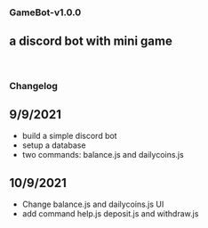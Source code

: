 ### GameBot-v1.0.0
## a discord bot with mini game

<br />

### Changelog
## 9/9/2021
- build a simple discord bot
- setup a database
- two commands: balance.js and dailycoins.js 
## 10/9/2021
- Change balance.js and dailycoins.js UI
- add command help.js deposit.js and withdraw.js
